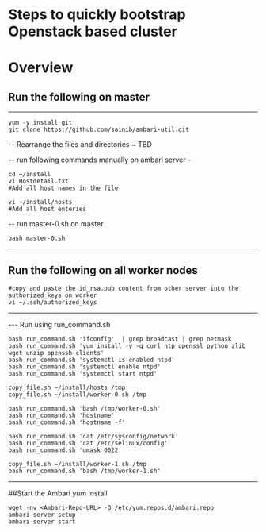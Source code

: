 # Steps to quickly bootstrap Openstack based cluster

# Overview 

## Run the following on master
------------------------------------------------
```
yum -y install git
git clone https://github.com/sainib/ambari-util.git
```
-- Rearrange the files and directories ~ TBD 

-- run following commands manually on ambari server - 
```
cd ~/install
vi Hostdetail.txt
#Add all host names in the file 

vi ~/install/hosts
#Add all host enteries 
```

-- run master-0.sh on master 
```
bash master-0.sh
```

------------------------------------------------
## Run the following on all worker nodes

```
#copy and paste the id_rsa.pub content from other server into the authorized_keys on worker
vi ~/.ssh/authorized_keys
```

------------------------------------------------


--- Run using run_command.sh 
```
bash run_command.sh 'ifconfig'  | grep broadcast | grep netmask
bash run_command.sh 'yum install -y -q curl ntp openssl python zlib wget unzip openssh-clients'
bash run_command.sh 'systemctl is-enabled ntpd'
bash run_command.sh 'systemctl enable ntpd'
bash run_command.sh 'systemctl start ntpd'

copy_file.sh ~/install/hosts /tmp
copy_file.sh ~/install/worker-0.sh /tmp

bash run_command.sh 'bash /tmp/worker-0.sh'
bash run_command.sh 'hostname'
bash run_command.sh 'hostname -f'
                        
bash run_command.sh 'cat /etc/sysconfig/network'
bash run_command.sh 'cat /etc/selinux/config'
bash run_command.sh 'umask 0022'

copy_file.sh ~/install/worker-1.sh /tmp
bash run_command.sh 'bash /tmp/worker-1.sh'
```

------------------------------------------------



##Start the Ambari yum install
```
wget -nv <Ambari-Repo-URL> -O /etc/yum.repos.d/ambari.repo
ambari-server setup
ambari-server start
```

